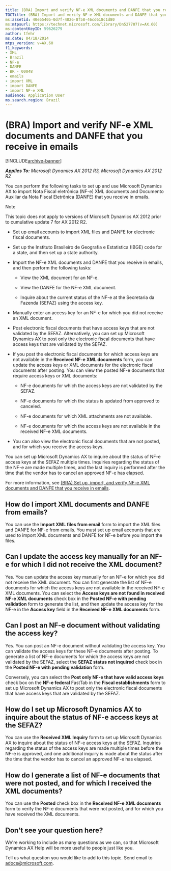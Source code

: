 ```yaml
---
title: (BRA) Import and verify NF-e XML documents and DANFE that you receive in emails
TOCTitle: (BRA) Import and verify NF-e XML documents and DANFE that you receive in emails
ms:assetid: 40e55405-0d7f-4026-8f58-46cd618c1d80
ms:mtpsurl: https://technet.microsoft.com/library/Dn527707(v=AX.60)
ms:contentKeyID: 59626279
author: tfehr
ms.date: 04/18/2014
mtps_version: v=AX.60
f1_keywords:
- XML
- Brazil
- NF-e
- DANFE
- BR - 00048
- emails
- import XML
- import DANFE
- import NF-e XML
audience: Application User
ms.search.region: Brazil
---
```


# (BRA) Import and verify NF-e XML documents and DANFE that you receive in emails 


[!INCLUDE[archive-banner](includes/archive-banner.md)]


_**Applies To:** Microsoft Dynamics AX 2012 R3, Microsoft Dynamics AX 2012 R2_

You can perform the following tasks to set up and use Microsoft Dynamics AX to import Nota Fiscal eletrônica (NF-e) XML documents and Documento Auxiliar da Nota Fiscal Eletrônica (DANFE) that you receive in emails.


> [!NOTE]
> <P>This topic does not apply to versions of Microsoft Dynamics AX 2012 prior to cumulative update 7 for AX 2012 R2.</P>



  - Set up email accounts to import XML files and DANFE for electronic fiscal documents.

  - Set up the Instituto Brasileiro de Geografia e Estatistica (IBGE) code for a state, and then set up a state authority.

  - Import the NF-e XML documents and DANFE that you receive in emails, and then perform the following tasks:
    
      - View the XML document for an NF-e.
    
      - View the DANFE for the NF-e XML document.
    
      - Inquire about the current status of the NF-e at the Secretaria da Fazenda (SEFAZ) using the access key.

  - Manually enter an access key for an NF-e for which you did not receive an XML document.

  - Post electronic fiscal documents that have access keys that are not validated by the SEFAZ. Alternatively, you can set up Microsoft Dynamics AX to post only the electronic fiscal documents that have access keys that are validated by the SEFAZ.

  - If you post the electronic fiscal documents for which access keys are not available in the **Received NF-e XML documents** form, you can update the access keys or XML documents for the electronic fiscal documents after posting. You can view the posted NF-e documents that require access keys or XML documents:
    
      - NF-e documents for which the access keys are not validated by the SEFAZ.
    
      - NF-e documents for which the status is updated from approved to canceled.
    
      - NF-e documents for which XML attachments are not available.
    
      - NF-e documents for which the access keys are not available in the received NF-e XML documents.

  - You can also view the electronic fiscal documents that are not posted, and for which you receive the access keys.

You can set up Microsoft Dynamics AX to inquire about the status of NF-e access keys at the SEFAZ multiple times. Inquiries regarding the status of the NF-e are made multiple times, and the last inquiry is performed after the time that the vendor has to cancel an approved NF-e has elapsed.

For more information, see [(BRA) Set up, import, and verify NF-e XML documents and DANFE that you receive in emails](bra-set-up-import-and-verify-nf-e-xml-documents-and-danfe-that-you-receive-in-emails.md).

## How do I import XML documents and DANFE from emails?

You can use the **Import XML files from email** form to import the XML files and DANFE for NF-e from emails. You must set up email accounts that are used to import XML documents and DANFE for NF-e before you import the files.

## Can I update the access key manually for an NF-e for which I did not receive the XML document?

Yes. You can update the access key manually for an NF-e for which you did not receive the XML document. You can first generate the list of NF-e documents for which the access keys are not available in the received NF-e XML documents. You can select the **Access keys are not found in received NF-e XML documents** check box in the **Posted NF-e with pending validation** form to generate the list, and then update the access key for the NF-e in the **Access key** field in the **Received NF-e XML documents** form.

## Can I post an NF-e document without validating the access key?

Yes. You can post an NF-e document without validating the access key. You can validate the access keys for these NF-e documents after posting. To generate a list of NF-e documents for which the access keys are not validated by the SEFAZ, select the **SEFAZ status not inquired** check box in the **Posted NF-e with pending validation** form.

Conversely, you can select the **Post only NF-e that have valid access keys** check box on the **NF-e federal** FastTab in the **Fiscal establishments** form to set up Microsoft Dynamics AX to post only the electronic fiscal documents that have access keys that are validated by the SEFAZ.

## How do I set up Microsoft Dynamics AX to inquire about the status of NF-e access keys at the SEFAZ?

You can use the **Received XML Inquiry** form to set up Microsoft Dynamics AX to inquire about the status of NF-e access keys at the SEFAZ. Inquiries regarding the status of the access keys are made multiple times before the NF-e is approved, and one additional inquiry is made about the status after the time that the vendor has to cancel an approved NF-e has elapsed.

## How do I generate a list of NF-e documents that were not posted, and for which I received the XML documents?

You can use the **Posted** check box in the **Received NF-e XML documents** form to verify the NF-e documents that were not posted, and for which you have received the XML documents.

## Don't see your question here?

We're working to include as many questions as we can, so that Microsoft Dynamics AX Help will be more useful to people just like you.

Tell us what question you would like to add to this topic. Send email to <adocs@microsoft.com>.

  


